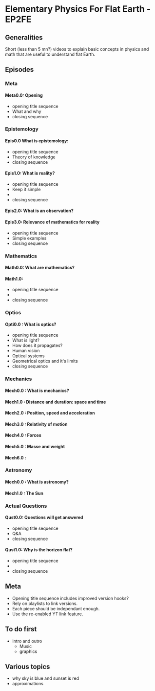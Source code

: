 # Elementary Physics For Flat Earth - EP2FE

## Generalities

Short (less than 5 mn?) videos to explain basic concepts in physics and math that are useful to understand flat Earth.

## Episodes

### Meta

#### Meta0.0: Opening
- opening title sequence
- What and why
- closing sequence


### Epistemology

#### Epis0.0 What is epistemology: 
- opening title sequence
- Theory of knowledge
- closing sequence

#### Epis1.0: What is reality?
- opening title sequence
- Keep it simple
- 
- closing sequence

#### Epis2.0: What is an observation?

#### Epis3.0: Relevance of mathematics for reality
- opening title sequence
- Simple examples
- closing sequence


### Mathematics
#### Math0.0: What are mathematics?

#### Math1.0: 
- opening title sequence
- 
- closing sequence


### Optics

#### Opti0.0 : What is optics?
- opening title sequence
- What is light?
- How does it propagates?
- Human vision
- Optical systems
- Geometrical optics and it's limits
- closing sequence


### Mechanics

#### Mech0.0 : What is mechanics?

#### Mech1.0 : Distance and duration: space and time

#### Mech2.0 : Position, speed and acceleration

#### Mech3.0 : Relativity of motion

#### Mech4.0 : Forces

#### Mech5.0 : Masse and weight

#### Mech6.0 : 




### Astronomy

#### Mech0.0 : What is astronomy?

#### Mech1.0 : The Sun




### Actual Questions

#### Qust0.0: Questions will get answered
- opening title sequence
- Q&A
- closing sequence


#### Qust1.0: Why is the horizon flat?
- opening title sequence
- 
- closing sequence


## Meta
- Opening title sequence includes improved version hooks?
- Rely on playlists to link versions.
- Each piece should be independant enough.
- Use the re-enabled YT link feature.

## To do first
- Intro and outro
  - Music
  - graphics
 
## Various topics
- why sky is blue and sunset is red
- approximations
